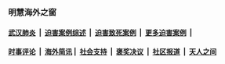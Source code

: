 
### 明慧海外之窗

####  [武汉肺炎](indexes/365.md?t=05232100) &nbsp;|&nbsp;  [迫害案例综述](indexes/328.md?t=05232100) &nbsp;|&nbsp; [迫害致死案例](indexes/277.md?t=05232100)  &nbsp;|&nbsp; [更多迫害案例](indexes/81.md?t=05232100)  &nbsp;|&nbsp; 
####  [时事评论](indexes/19.md?t=05232100) &nbsp;|&nbsp; [海外简讯](indexes/245.md?t=05232100)&nbsp;|&nbsp;  [社会支持](indexes/140.md?t=05232100) &nbsp;|&nbsp; [褒奖决议](indexes/282.md?t=05232100) &nbsp;|&nbsp; [社区报道](indexes/91.md?t=05232100)  &nbsp;|&nbsp; [天人之间](indexes/78.md?t=05232100) 

